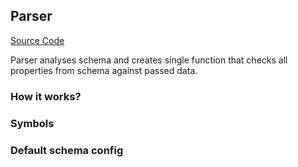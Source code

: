 ## Parser
[Source Code](${PATH.PARSER.SRC})

Parser analyses schema and creates single function that checks all properties from schema against passed data.

### How it works?

### Symbols

### Default schema config
